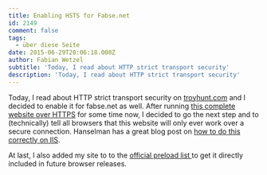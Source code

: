 ```yaml
---
title: Enabling HSTS for Fabse.net
id: 2149
comment: false
tags:
  - über diese Seite
date: 2015-06-29T20:06:18.000Z
author: Fabian Wetzel
subtitle: 'Today, I read about HTTP strict transport security'
description: 'Today, I read about HTTP strict transport security'
---
```


Today, I read about HTTP strict transport security on [troyhunt.com](http://www.troyhunt.com/2015/06/understanding-http-strict-transport.html) and I decided to enable it for fabse.net as well. After running [this complete website over HTTPS](https://fabse.net/blog/2014/11/26/encrypt-all-the-things-and-this-blog/) for some time now, I decided to go the next step and to (technically) tell all browsers that this website will only ever work over a secure connection. Hanselman has a great blog post on [how to do this correctly on IIS](http://www.hanselman.com/blog/HowToEnableHTTPStrictTransportSecurityHSTSInIIS7.aspx).

At last, I also added my site to to the [official preload list ](https://hstspreload.appspot.com/)to get it directly included in future browser releases.

